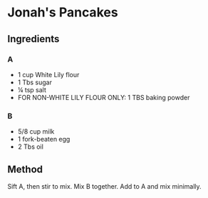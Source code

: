 # Jonah's Pancakes

## Ingredients

### A
* 1 cup White Lily flour
* 1 Tbs sugar
* &frac14; tsp salt
* FOR NON-WHITE LILY FLOUR ONLY:  1 TBS baking powder

### B
* 5/8 cup milk
* 1 fork-beaten egg
* 2 Tbs oil

## Method
Sift A, then stir to mix.  Mix B together.  Add to A and mix minimally.  
